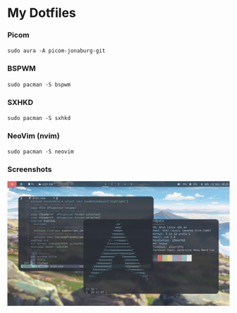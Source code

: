 # My Dotfiles

### Picom

`sudo aura -A picom-jonaburg-git`

### BSPWM

`sudo pacman -S bspwm`

### SXHKD

`sudo pacman -S sxhkd`

### NeoVim (nvim)

`sudo pacman -S neovim`

### Screenshots

![Alt text](./.assets/screenshots/ss1.png "Screenshot 1")
